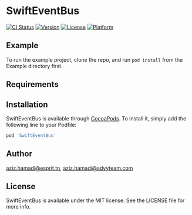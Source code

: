 # SwiftEventBus

[![CI Status](https://img.shields.io/travis/aziz.hamadi@esprit.tn/SwiftEventBus.svg?style=flat)](https://travis-ci.org/aziz.hamadi@esprit.tn/SwiftEventBus)
[![Version](https://img.shields.io/cocoapods/v/SwiftEventBus.svg?style=flat)](https://cocoapods.org/pods/SwiftEventBus)
[![License](https://img.shields.io/cocoapods/l/SwiftEventBus.svg?style=flat)](https://cocoapods.org/pods/SwiftEventBus)
[![Platform](https://img.shields.io/cocoapods/p/SwiftEventBus.svg?style=flat)](https://cocoapods.org/pods/SwiftEventBus)

## Example

To run the example project, clone the repo, and run `pod install` from the Example directory first.

## Requirements

## Installation

SwiftEventBus is available through [CocoaPods](https://cocoapods.org). To install
it, simply add the following line to your Podfile:

```ruby
pod 'SwiftEventBus'
```

## Author

aziz.hamadi@esprit.tn, aziz.hamadi@advyteam.com

## License

SwiftEventBus is available under the MIT license. See the LICENSE file for more info.
